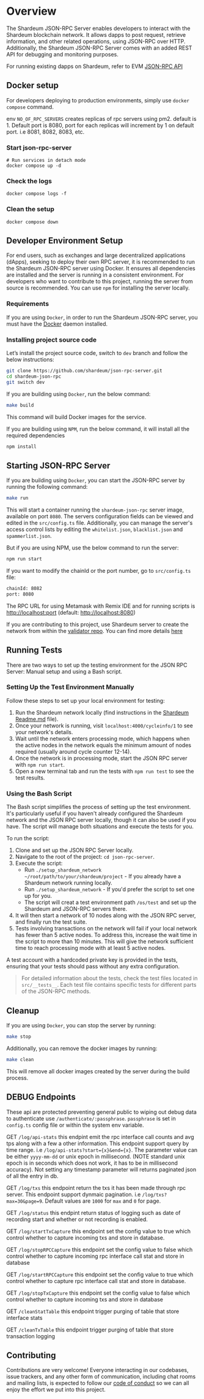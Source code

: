 # Overview

The Shardeum JSON-RPC Server enables developers to interact with the Shardeum blockchain network. It allows dapps to post request, retrieve information, and other related operations, using JSON-RPC over HTTP. Additionally, the Shardeum JSON-RPC Server comes with an added REST API for debugging and monitoring purposes.

For running existing dapps on Shardeum, refer to EVM [JSON-RPC API](https://ethereum.org/en/developers/docs/apis/json-rpc/)

## Docker setup

For developers deploying to production environments, simply use `docker compose` command.

env `NO_OF_RPC_SERVERS` creates replicas of rpc servers using pm2. default is 1. Default port is 8080, port for each replicas will increment by 1 on default port. i.e 8081, 8082, 8083, etc.

### Start json-rpc-server

```shell
# Run services in detach mode
docker compose up -d
```

### Check the logs

```shell
docker compose logs -f
```

### Clean the setup

```shell
docker compose down
```

## Developer Environment Setup

For end users, such as exchanges and large decentralized applications (dApps), seeking to deploy their own RPC server, it is recommended to run the Shardeum JSON-RPC server using Docker. It ensures all dependencies are installed and the server is running in a consistent environment. For developers who want to contribute to this project, running the server from source is recommended. You can use `npm` for installing the server locally.

### Requirements

If you are using `Docker`, in order to run the Shardeum JSON-RPC server, you must have the [Docker](https://docs.docker.com/get-docker/) daemon installed.

### Installing project source code

Let’s install the project source code, switch to `dev` branch and follow the below instructions:

```bash
git clone https://github.com/shardeum/json-rpc-server.git
cd shardeum-json-rpc
git switch dev
```

If you are building using `Docker`, run the below command:

```bash
make build
```

This command will build Docker images for the service.

If you are building using `NPM`, run the below command, it will install all the required dependencies

```bash
npm install
```

## Starting JSON-RPC Server

If you are building using `Docker`, you can start the JSON-RPC server by running the following command:

```bash
make run
```

This will start a container running the `shardeum-json-rpc` server image, available on port `8080`. The servers configuration fields can be viewed and edited in the `src/config.ts` file. Additionally, you can manage the server's access control lists by editing the `whitelist.json`, `blacklist.json` and `spammerlist.json`.

But if you are using NPM, use the below command to run the server:

```bash
npm run start
```

If you want to modify the chainId or the port number, go to `src/config.ts` file:

```bash
chainId: 8082
port: 8080
```

The RPC URL for using Metamask with Remix IDE and for running scripts is <http://localhost:port> (default: <http://localhost:8080>)

If you are contributing to this project, use Shardeum server to create the network from within the [validator repo](https://gitlab.com/shardus/archive/archive-server). You can find more details [here](https://github.com/shardeum/shardeum)

## Running Tests

There are two ways to set up the testing environment for the JSON RPC Server: Manual setup and using a Bash script.

### Setting Up the Test Environment Manually

Follow these steps to set up your local environment for testing:

1. Run the Shardeum network locally (find instructions in the [Shardeum Readme.md](https://github.com/shardeum/shardeum/blob/dev/README.md) file).
2. Once your network is running, visit `localhost:4000/cycleinfo/1` to see your network's details.
3. Wait until the network enters processing mode, which happens when the active nodes in the network equals the minimum amount of nodes required (usually around cycle counter 12-14).
4. Once the network is in processing mode, start the JSON RPC server with `npm run start`.
5. Open a new terminal tab and run the tests with `npm run test` to see the test results.

### Using the Bash Script

The Bash script simplifies the process of setting up the test environment. It's particularly useful if you haven't already configured the Shardeum network and the JSON RPC server locally, though it can also be used if you have. The script will manage both situations and execute the tests for you.

To run the script:

1. Clone and set up the JSON RPC Server locally.
2. Navigate to the root of the project: `cd json-rpc-server`.
3. Execute the script: 
    - Run `./setup_shardeum_network ~/root/path/to/your/shardeum/project` - If you already have a Shardeum network running locally.
    - Run `./setup_shardeum_network` - If you'd prefer the script to set one up for you.
    - The script will creat a test environment path `/os/test` and set up the Shardeum and JSON-RPC servers there.
4. It will then start a network of 10 nodes along with the JSON RPC server, and finally run the test suite.
5. Tests involving transactions on the network will fail if your local network has fewer than 5 active nodes. To address this, increase the wait time in the script to more than 10 minutes. This will give the network sufficient time to reach processing mode with at least 5 active nodes.

A test account with a hardcoded private key is provided in the tests, ensuring that your tests should pass without any extra configuration.

> For detailed information about the tests, check the test files located in `src/__tests__`. Each test file contains specific tests for different parts of the JSON-RPC methods.

## Cleanup

If you are using `Docker`, you can stop the server by running:

```bash
make stop
```

Additionally, you can remove the docker images by running:

```bash
make clean
```

This will remove all docker images created by the server during the build process.

## DEBUG Endpoints

These api are protected preventing general public to wiping out debug data to authenticate use `/authenticate/:passphrase`. `passphrase` is set in `config.ts` config file or within the system env variable.

GET `/log/api-stats` this endpint emit the rpc interface call counts and avg tps along with a few a other information. This endpoint support query by time range. i.e `/log/api-stats?start={x}&end={x}`. The parameter value can be either `yyyy-mm-dd` or unix epoch in millisecond. (NOTE standard unix epoch is in seconds which does not work, it has to be in millisecond accuracy). Not setting any timestamp parameter will returns paginated json of all the entry in db.

GET `/log/txs` this endpoint return the txs it has been made through rpc server. This endpoint support dynmaic pagination. i.e `/log/txs?max=30&page=9`.
Default values are `1000` for `max` and `0` for page.

GET `/log/status` this endpint return status of logging such as date of recording start and whether or not recording is enabled.

GET `/log/startTxCapture` this endpoint set the config value to true which control whether to capture incoming txs and store in database.

GET `/log/stopRPCCapture` this endpoint set the config value to false which control whether to capture incoming rpc interface call stat and store in database

GET `/log/startRPCCapture` this endpoint set the config value to true which control whether to capture rpc interface call stat and store in database.

GET `/log/stopTxCapture` this endpoint set the config value to false which control whether to capture incoming txs and store in database

GET `/cleanStatTable` this endpoint trigger purging of table that store interface stats

GET `/cleanTxTable` this endpoint trigger purging of table that store transaction logging

## Contributing

Contributions are very welcome! Everyone interacting in our codebases, issue trackers, and any other form of communication, including chat rooms and mailing lists, is expected to follow our [code of conduct](CODE_OF_CONDUCT.md) so we can all enjoy the effort we put into this project.
